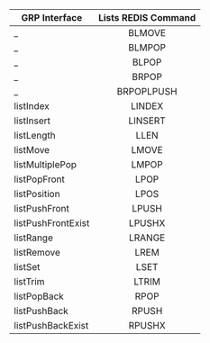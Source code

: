 

GRP Interface | Lists REDIS Command |
---|:---:
 _ | BLMOVE
 _ | BLMPOP
 _ | BLPOP
 _ | BRPOP
 _ | BRPOPLPUSH
 listIndex | LINDEX
 listInsert | LINSERT
 listLength | LLEN
 listMove | LMOVE
 listMultiplePop | LMPOP
 listPopFront | LPOP
 listPosition | LPOS
 listPushFront | LPUSH
 listPushFrontExist | LPUSHX
 listRange | LRANGE
 listRemove | LREM
 listSet | LSET
 listTrim | LTRIM
 listPopBack | RPOP
 listPushBack | RPUSH
 listPushBackExist | RPUSHX
